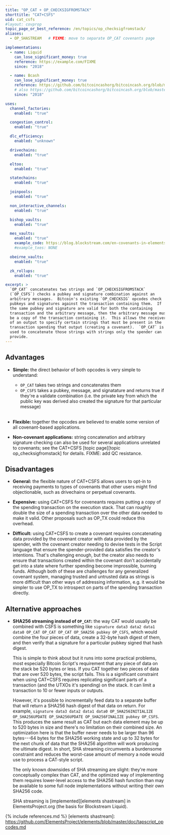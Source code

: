 ```yaml
---
title: "OP_CAT + OP_CHECKSIGFROMSTACK"
shorttitle: "CAT+CSFS"
uid: cat_csfs
#layout: covprop
topic_page_or_best_reference: /en/topics/op_checksigfromstack/
aliases:
  - OP_SHASTREAM   # FIXME: move to separate OP_CAT covenants page

implementations:
  - name: Liquid
    can_lose_significant_money: true
    reference: https://example.com/FIXME
    since: "2018"

  - name: Bcash
    can_lose_significant_money: true
    reference: https://github.com/bitcoincashorg/bitcoincash.org/blob/master/spec/op_checkdatasig.md
    # also https://github.com/bitcoincashorg/bitcoincash.org/blob/master/spec/may-2018-reenabled-opcodes.md
    since: "2018"

uses:
  channel_factories:
    enabled: "true"

  congestion_control:
    enabled: "true"

  dlc_efficiency:
    enabled: "unknown"

  drivechains:
    enabled: "true"

  eltoo:
    enabled: "true"

  statechains:
    enabled: "true"

  joinpools:
    enabled: "true"

  non_interactive_channels:
    enabled: "true"

  bishop_vaults:
    enabled: "true"

  mes_vaults:
    enabled: "true"
    example_code: https://blog.blockstream.com/en-covenants-in-elements-alpha/
    #example_txes: NONE

  obeirne_vaults:
    enabled: "true"

  zk_rollups:
    enabled: "true"

excerpt: >
  `OP_CAT` concatenates two strings and `OP_CHECKSIGFROMSTACK`
  (`OP_CSFS`) checks a pubkey and signature combination against an
  arbitrary messages.  Bitcoin's existing `OP_CHECKSIG` opcodes check
  pubkeys and signatures against the transaction containing them.  If
  the same pubkey and signature are valid for both the containing
  transaction and the arbitrary message, then the arbitrary message must
  be a copy of the transaction containing it.  This allows the receiver
  of an output to specify certain strings that must be present in the
  transaction spending that output (creating a covenant).  `OP_CAT` is
  used to concatenate those strings with strings only the spender can
  provide.
---
```

## Advantages

- **Simple:** the direct behavior of both opcodes is very simple to
  understand:

   - `OP_CAT` takes two strings and concatenates them
   - `OP_CSFS` takes a pubkey, message, and signatature and returns true
     if they're a validate combination (i.e. the private key from
     which the public key was derived also created the signature for
     that particular message)<br><br>

- **Flexible:** together the opcodes are believed to enable some version
  of all covenant-based applications.

- **Non-covenant applications:** string concatenation and arbitrary
  signature checking can also be used for several applications unrelated
  to covenants; see the CAT+CSFS [topic page][topic
  op_checksigfromstack] for details.  FIXME: add QC resistance.

## Disadvantages

- **General:** the flexible nature of CAT+CSFS allows users to opt-in to
  receiving payments to types of covenants that other users might
  find objectionable, such as drivechains or perpetual covenants.

- **Expensive:** using CAT+CSFS for coveneants requires putting a copy
  of the spending transaction on the execution stack.  That can roughly
  double the size of a spending transaction over the other data needed
  to make it valid.  Other proposals such as OP_TX could reduce this
  overhead.

- **Difficult:** using CAT+CSFS to create a covenant requires
  concatenating data provided by the covenant creator with data provided
  by the spender, with the covenant creator needing to devise tests in
  the Script language that ensure the spender-provided data satisfies
  the creator's intentions.  That's challenging enough, but the creator
  also needs to ensure that transactions created within the covenant
  don't accidentally get into a state where further spending become
  improssible, burning funds.  Although both of these are challenges for
  any generalized covenant system, managing trusted and untrusted data
  as strings is more difficult than other ways of addressing
  information, e.g. it would be simpler to use OP_TX to introspect on
  parts of the spending transaction directly.

## Alternative approaches

<!-- TODO: probably should be moved to a separate page about just CAT with a reference note left here -->

- **SHA256 streaming instead of `OP_CAT`:** the way CAT would usually be
  combined with CSFS is something like `signature data3 data2 data1
  data0 OP_CAT OP_CAT OP_CAT OP_SHA256 pubkey OP_CSFS`, which would
  combine the four pieces of data, create a 32-byte hash digest of them,
  and then verify that a signature for a particular pubkey signed that
  hash digest.

    This is simple to think about but it runs into some practical
    problems, most especially Bitcoin Script's requirement that any
    piece of data on the stack be 520 bytes or less.  If you CAT
    together two pieces of data that are over 520 bytes, the script
    fails.  This is a significant constraint when using CAT+CSFS
    requires replicating significant parts of a transaction (and the
    UTXOs it's spending) on the stack.  It can limit a transaction to 10
    or fewer inputs or outputs.

    However, it's possible to incrementally feed data to a separate
    buffer that will return a SHA256 hash digest of that data on return.
    For example, `signature data3 data2 data1 data0 OP_SHA256INITIALIZE
    OP_SHA256UPDATE OP_SHA256UPDATE OP_SHA256FINALIZE pubkey OP_CSFS`.
    This produces the same result as CAT but each data element may be up
    to 520 bytes in size and there's no limitation on their combined
    size.  An optimization here is that the buffer never needs to be
    larger than 96 bytes---64 bytes for the SHA256 working state and up
    to 32 bytes for the next chunk of data that the SHA256 algorithm
    will work producing the ultimate digest.  In short, SHA streaming
    circumvents a burdensome constraint and reduces the worst-case
    amount of memory a node would use to process a CAT-style script.

    The only known downsides of SHA streaming are slight: they're more
    conceptually complex than CAT, and the optimized way of implementing
    them requires lower-level access to the SHA256 hash function than
    may be available to some full node implementations without writing
    their own SHA256 code.

    SHA streaming is [implemented][elements shastream] in
    ElementsProject.org (the basis for Blockstream Liquid).

{% include references.md %}
[elements shastream]: https://github.com/ElementsProject/elements/blob/master/doc/tapscript_opcodes.md

